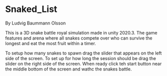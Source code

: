 # Snaked_List

By Ludvig Baummann Olsson

This is a 3D snake battle royal simulation made in unity 2020.3.
The game features and arena where all snakes compete over who can survive the longest and eat the most fruit within a timer.

To setup how many snakes to spawn drag the slider that appears on the left side of the screen.
To set up for how long the session should be drag the slider on the right side of the screen.
When ready click teh start button near the middle bottom of the screen and wathc the snakes battle.
